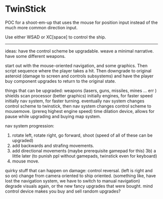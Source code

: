 TwinStick
=========

POC for a shoot-em-up that uses the mouse for position input instead of the much more common direction input.

Use either WSAD or XC[space] to control the ship.


----
ideas:
have the control scheme be upgradable.
weave a minimal narrative.
have some different weapons.

start out with the mouse-oriented navigation, and some graphics. Then script sequence where the player takes a hit. Then downgrade to original asteroid (damage to screen and controls subsystems) and have the player buy component upgrades to return to the original state.

things that can be upgraded:
weapons (lasers, guns, missiles, mines ... err )
shields
scan processor (better graphics)
initially engines, for faster speed
initially nav system, for faster turning.
eventually nav system changes control scheme to twinstick,
then nav system changes control scheme to mousemove. (prereq highest engine speed)
time dilation device, allows for pause while upgrading and buying
map system.

nav system progression:
1) rotate left, rotate right, go forward, shoot (speed of all of these can be upgraded)
2) add backwards and strafing movements.
3) add directional movements (maybe prerequisite gamepad for this)
3b) a little later (to punish ppl without gamepads, twinstick even for keyboard)
4) mouse move.


quirky stuff that can happen on damage:
control reversal. (left is right and so on)
change from camera oriented to ship oriented. (something like, have lost the navigation system, we have to switch to manual navigation)
degrade visuals again, or the new fancy upgrades that were bought.
mind control device makes you buy and sell random upgrades?
